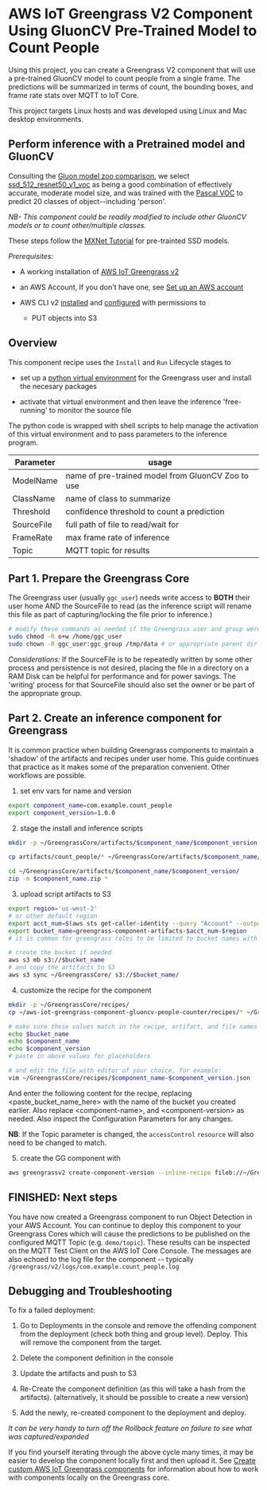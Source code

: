 # AWS IoT Greengrass V2 Component Using GluonCV Pre-Trained Model to Count People 

Using this project, you can create a Greengrass V2 component that will use a pre-trained GluonCV model to count people from a single frame. The predictions will be summarized in terms of count, the bounding boxes, and frame rate stats over MQTT to IoT Core.

This project targets Linux hosts and was developed using Linux and Mac desktop environments.

## Perform inference with a Pretrained model and GluonCV

Consulting the [Gluon model zoo comparison](https://cv.gluon.ai/model_zoo/detection.html), we select [ssd_512_resnet50_v1_voc](https://cv.gluon.ai/model_zoo/detection.html#id1) as being a good combination of effectively accurate, moderate model size, and was trained with the [Pascal VOC](http://host.robots.ox.ac.uk/pascal/VOC/#history) to predict 20 classes of object--including 'person'. 

_NB- This component could be readily modified to include other GluonCV models or to count other/multiple classes._

These steps follow the [MXNet Tutorial](https://cv.gluon.ai/build/examples_detection/demo_ssd.html#sphx-glr-build-examples-detection-demo-ssd-py) for pre-trainted SSD models.

_Prerequisites:_

* A working installation of [AWS IoT Greengrass v2](https://docs.aws.amazon.com/greengrass/index.html)

* an AWS Account, If you don't have one, see [Set up an AWS account](https://docs.aws.amazon.com/greengrass/v2/developerguide/setting-up.html#set-up-aws-account)

* AWS CLI v2 [installed](https://docs.aws.amazon.com/cli/latest/userguide/install-cliv2.html) and [configured](https://docs.aws.amazon.com/cli/latest/userguide/cli-chap-configure.html) with permissions to
  * PUT objects into S3

## Overview

This component recipe uses the `Install` and `Run` Lifecycle stages to  

* set up a [python virtual environment](https://pypi.org/project/virtualenv/) for the Greengrass user and install the necesary packages 

* activate that virtual environment and then leave the inference 'free-running' to monitor the source file

The python code is wrapped with shell scripts to help manage the activation of this virtual environment and to pass parameters to the inference program.

| Parameter | usage |
| --- | --- |
| ModelName | name of pre-trained model from GluonCV Zoo to use |
| ClassName | name of class to summarize |
| Threshold | confidence threshold to count a prediction |
| SourceFile | full path of file to read/wait for |
| FrameRate | max frame rate of inference |
| Topic | MQTT topic for results |


## Part 1. Prepare the Greengrass Core

The Greengrass user (usually `ggc_user`) needs write access to **BOTH** their user home AND the SourceFile to read (as the inference script will rename this file as part of capturing/locking the file prior to inference.)

```bash
# modify these commands as needed if the Greengrass user and group were configured to be OTHER than ggc_user:ggc_group
sudo chmod -R o+w /home/ggc_user
sudo chown -R ggc_user:ggc_group /tmp/data # or appropriate parent dir for the SourceFile
```

_Considerations:_ If the SourceFile is to be repeatedly written by some other process and persistence is not desired, placing the file in a directory on a RAM Disk can be helpful for performance and for power savings. The 'writing' process for that SourceFile should also set the owner or be part of the appropriate group.

## Part 2. Create an inference component for Greengrass

It is common practice when building Greengrass components to maintain a 'shadow' of the artifacts and recipes under user home. This guide continues that practice as it makes some of the preparation convenient. Other workflows are possible.


1. set env vars for name and version

```bash 
export component_name=com.example.count_people
export component_version=1.0.0
```

2. stage the install and inference scripts

```bash
mkdir -p ~/GreengrassCore/artifacts/$component_name/$component_version

cp artifacts/count_people/* ~/GreengrassCore/artifacts/$component_name/$component_version/

cd ~/GreengrassCore/artifacts/$component_name/$component_version/
zip -m $component_name.zip *
```

3. upload script artifacts to S3

```bash
export region='us-west-2'
# or other default region
export acct_num=$(aws sts get-caller-identity --query "Account" --output text)
export bucket_name=greengrass-component-artifacts-$acct_num-$region
# it is common for greengrass roles to be limited to bucket names with these words

# create the bucket if needed
aws s3 mb s3://$bucket_name
# and copy the artifacts to S3
aws s3 sync ~/GreengrassCore/ s3://$bucket_name/
```

4. customize the recipe for the component

```bash
mkdir -p ~/GreengrassCore/recipes/
cp ~/aws-iot-greengrass-component-gluoncv-people-counter/recipes/* ~/GreengrassCore/recipes/

# make sure these values match in the recipe, artifact, and file names
echo $bucket_name
echo $component_name
echo $component_version
# paste in above values for placeholders

# and edit the file with editor of your choice, for example:
vim ~/GreengrassCore/recipes/$component_name-$component_version.json
```

And enter the following content for the recipe, replacing <paste_bucket_name_here> with the name of the bucket you created earlier. Also replace <component\-name>, and <component\-version> as needed.  Also inspect the Configuration Parameters for any changes. 

**NB**: If the Topic parameter is changed, the `accessControl` `resource` will also need to be changed to match.

5. create the GG component with 

```bash
aws greengrassv2 create-component-version --inline-recipe fileb://~/GreengrassCore/recipes/$component_name-$component_version.json
```

## FINISHED: Next steps

You have now created a Greengrass component to run Object Detection in your AWS Account. You can continue to deploy this component to your Greengrass Cores which will cause the predictions to be published on the configured MQTT Topic (e.g. `demo/topic`). These results can be inspected on the MQTT Test Client on the AWS IoT Core Console. The messages are also echoed to the log file for the component -- typically `/greengrass/v2/logs/com.example.count_people.log`

## Debugging and Troubleshooting

To fix a failed deployment:

1. Go to Deployments in the console and remove the offending component from the deployment (check both thing and group level). Deploy.  This will remove the component from the target.

2. Delete the component definition in the console

3. Update the artifacts and push to S3

4. Re-Create the component definition (as this will take a hash from the artifacts). (alternatively, it should be possible to create a new version)

5. Add the newly, re-created component to the deployment and deploy.

_It can be very handy to turn off the Rollback feature on failure to see what was captured/expanded_

If you find yourself iterating through the above cycle many times, it may be easier to develop the component locally first and then upload it. See [Create custom AWS IoT Greengrass components](https://docs.aws.amazon.com/greengrass/v2/developerguide/create-components.html) for information about how to work with components locally on the Greengrass core.
